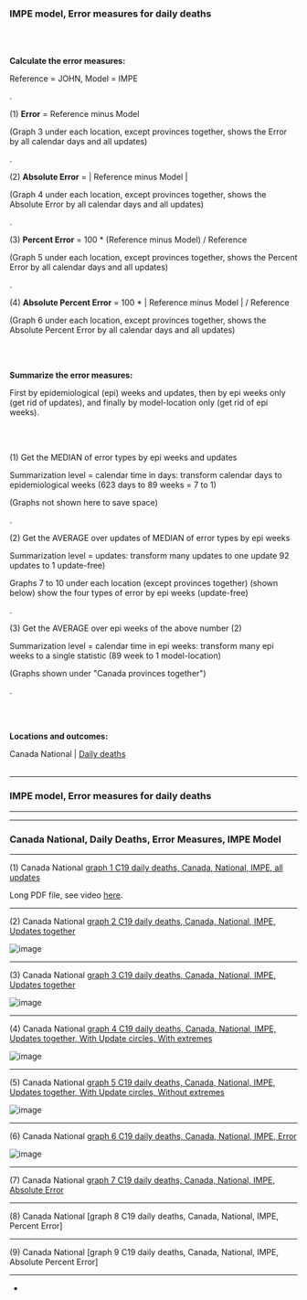 ### IMPE model, Error measures for daily deaths 

<br/><br/>

**Calculate the error measures:**

Reference = JOHN, Model = IMPE 

.

(1) **Error** = Reference minus Model 

(Graph 3 under each location, except provinces together, shows the Error by all calendar days and all updates)

.

(2) **Absolute Error** = | Reference minus Model | 

(Graph 4 under each location, except provinces together, shows the Absolute Error by all calendar days and all updates)

.

(3) **Percent Error** = 100 * (Reference minus Model) / Reference

(Graph 5 under each location, except provinces together, shows the Percent Error by all calendar days and all updates)

.

(4) **Absolute Percent Error** = 100 * | Reference minus Model | / Reference

(Graph 6 under each location, except provinces together, shows the Absolute Percent Error by all calendar days and all updates)


<br/><br/>

**Summarize the error measures:**

First by epidemiological (epi) weeks and updates, then by epi weeks only (get rid of updates), and finally by model-location only (get rid of epi weeks).

<br/><br/>


(1) Get the MEDIAN of error types by epi weeks and updates

Summarization level = calendar time in days: transform calendar days to epidemiological weeks (623 days to 89 weeks = 7 to 1)

(Graphs not shown here to save space)

.

(2) Get the AVERAGE over updates of MEDIAN of error types by epi weeks

Summarization level = updates: transform many updates to one update 92 updates to 1 update-free)

Graphs 7 to 10 under each location (except provinces together) (shown below) show the four types of error by epi weeks (update-free)

.

(3) Get the AVERAGE over epi weeks of the above number (2)

Summarization level = calendar time in epi weeks: transform many epi weeks to a single statistic (89 week to 1 model-location)

(Graphs shown under "Canada provinces together")

.

<br/><br/>


**Locations and outcomes:**

Canada National | [Daily deaths](https://github.com/pourmalek/CovidLongitudinal/tree/main/Canada/output/IMPE#canada-national) 
<br/><br/>


****

### IMPE model, Error measures for daily deaths


****
****

### Canada National, Daily Deaths, Error Measures, IMPE Model

****

(1) Canada National [graph 1 C19 daily deaths, Canada, National, IMPE, all updates](https://github.com/pourmalek/CovidLongitudinal/blob/main/Canada/output/IMPE/graphs/graph%201%20C19%20daily%20deaths%2C%20Canada%2C%20National%2C%20IMPE%2C%20all%20updates.pdf)

Long PDF file, see video [here]().

****

(2) Canada National [graph 2 C19 daily deaths, Canada, National, IMPE, Updates together](https://github.com/pourmalek/CovidLongitudinal/blob/main/Canada/output/IMPE/graphs/graph%202%20National%20C-19%20daily%20deaths%2C%20Canada%2C%20IMPE%2C%20reference%20scenario%2C%20all%20updates.pdf)

![image](https://user-images.githubusercontent.com/30849720/155247147-278357ac-6263-4d7b-a7d9-13119f10b255.png)

****

(3) Canada National [graph 3 C19 daily deaths, Canada, National, IMPE, Updates together](https://github.com/pourmalek/CovidLongitudinal/blob/main/Canada/output/IMPE/graphs/graph%203%20National%20C-19%20daily%20deaths%20error%2C%20Canada%2C%20IMPE%2C%20all%20updates.pdf)

![image](https://user-images.githubusercontent.com/30849720/155247217-a40bdb07-7735-4bc5-83f5-0d8e0ebbcacc.png)

****

(4) Canada National [graph 4 C19 daily deaths, Canada, National, IMPE, Updates together, With Update circles, With extremes](https://github.com/pourmalek/CovidLongitudinal/blob/main/Canada/output/IMPE/graphs/graph%204%20National%20C-19%20daily%20deaths%20absolute%20error%2C%20Canada%2C%20IMPE%2C%20all%20updates.pdf)

![image](https://user-images.githubusercontent.com/30849720/155248090-e59a349a-345d-4170-9bda-1d6166d0823b.png)

****

(5) Canada National [graph 5 C19 daily deaths, Canada, National, IMPE, Updates together, With Update circles, Without extremes](https://github.com/pourmalek/CovidLongitudinal/blob/main/Canada/output/IMPE/graphs/graph%205%20National%20C-19%20daily%20deaths%20percent%20error%2C%20Canada%2C%20IMPE%2C%20all%20updates.pdf)

![image](https://user-images.githubusercontent.com/30849720/155247711-019d5608-3983-4d71-99c1-51d5db11c741.png)

****

(6) Canada National [graph 6 C19 daily deaths, Canada, National, IMPE, Error](https://github.com/pourmalek/CovidLongitudinal/blob/main/Canada/output/IMPE/graphs/graph%206%20National%20C-19%20daily%20deaths%20absolute%20percent%20error%2C%20Canada%2C%20IMPE%2C%20all%20updates.pdf)

![image](https://user-images.githubusercontent.com/30849720/155247779-66f33549-239d-4280-a904-289ed28d68ca.png)

**** 

(7) Canada National [graph 7 C19 daily deaths, Canada, National, IMPE, Absolute Error]()


****

(8) Canada National [graph 8 C19 daily deaths, Canada, National, IMPE, Percent Error]


****

(9) Canada National [graph 9 C19 daily deaths, Canada, National, IMPE, Absolute Percent Error]


****

*






